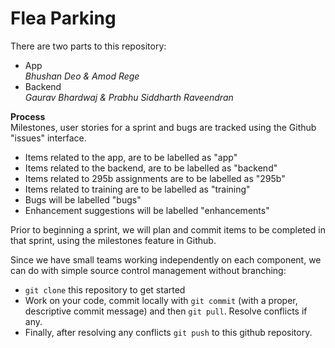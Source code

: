 # Flea Parking
There are two parts to this repository:
* App <br/>*Bhushan Deo & Amod Rege*
* Backend <br/>*Gaurav Bhardwaj & Prabhu Siddharth Raveendran*

**Process**<br/>
Milestones, user stories for a sprint and bugs are tracked using the Github "issues" interface.<br/>
* Items related to the app, are to be labelled as "app"
* Items related to the backend, are to be labelled as "backend"
* Items related to 295b assignments are to be labelled as "295b"
* Items related to training are to be labelled as "training"
* Bugs will be labelled "bugs"
* Enhancement suggestions will be labelled "enhancements"

Prior to beginning a sprint, we will plan and commit items to be completed in that sprint, using the milestones feature in Github.

Since we have small teams working independently on each component, we can do with simple source control management without branching:
* `git clone` this repository to get started
* Work on your code, commit locally with `git commit` (with a proper, descriptive commit message) and then `git pull`. Resolve conflicts if any.
* Finally, after resolving any conflicts `git push` to this github repository.



